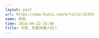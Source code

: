 ```yaml
---
layout: post
url: https://www.huxiu.com/article/32359
name: 李拓
time: 2014-04-22 15:48
title: 今夜，你是快播人吗？
---
```

